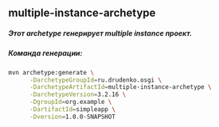 ## multiple-instance-archetype
##### Этот archetype генерирует multiple instance проект.

##### Команда генерации:

```bash
mvn archetype:generate \
	  -DarchetypeGroupId=ru.drudenko.osgi \
	  -DarchetypeArtifactId=multiple-instance-archetype \
	  -DarchetypeVersion=3.2.16 \
	  -DgroupId=org.example \
	  -DartifactId=simpleapp \
	  -Dversion=1.0.0-SNAPSHOT
```

